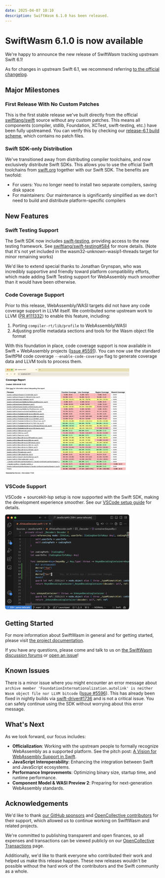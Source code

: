 ```yaml
---
date: 2025-04-07 10:10
description: SwiftWasm 6.1.0 has been released.
---
```


# SwiftWasm 6.1.0 is now available

We're happy to announce the new release of SwiftWasm tracking upstream Swift 6.1!

As for changes in upstream Swift 6.1, we recommend referring [to the official changelog](https://github.com/apple/swift/blob/release/6.1/CHANGELOG.md).

## Major Milestones

### First Release With No Custom Patches

This is the first stable release we've built directly from the official [swiftlang/swift](https://github.com/swiftlang/swift) source without any custom patches. This means all components (compiler, stdlib, Foundation, XCTest, swift-testing, etc.) have been fully upstreamed. You can verify this by checking our [release-6.1 build scheme](https://github.com/swiftwasm/swiftwasm-build/tree/main/schemes/release-6.1), which contains no patch files.

### Swift SDK-only Distribution

We've transitioned away from distributing compiler toolchains, and now exclusively distribute Swift SDKs. This allows you to use the official Swift toolchains from [swift.org](https://swift.org) together with our Swift SDK. The benefits are twofold:

- For users: You no longer need to install two separate compilers, saving disk space
- For maintainers: Our maintenance is significantly simplified as we don't need to build and distribute platform-specific compilers

## New Features

### Swift Testing Support

The Swift SDK now includes [swift-testing](https://github.com/swiftwasm/swift/issues/5587), providing access to the new testing framework. See [swiftlang/swift-testing#584](https://github.com/swiftlang/swift-testing/pull/584) for more details.
(Note that it's not yet included in the wasm32-unknown-wasip1-threads target for minor remaining works)

We'd like to extend special thanks to Jonathan Grynspan, who was incredibly supportive and friendly toward platform compatibility efforts, which made adding Swift Testing support for WebAssembly much smoother than it would have been otherwise.

### Code Coverage Support

Prior to this release, WebAssembly/WASI targets did not have any code coverage support in LLVM itself. We contributed some upstream work to LLVM ([PR #111332](https://github.com/llvm/llvm-project/pull/111332)) to enable this feature, including:

1. Porting `compiler-rt/lib/profile` to WebAssembly/WASI
2. Adjusting profile metadata sections and tools for the Wasm object file format

With this foundation in place, code coverage support is now available in Swift + WebAssembly projects ([Issue #5591](https://github.com/swiftwasm/swift/issues/5591)). You can now use the standard SwiftPM code coverage `--enable-code-coverage` flag to generate coverage data and LLVM tools to process them.

<img src="/images/6.1-release-coverage-support.png" alt="HTML report of JavaScriptKit test coverage" width="80%" />

### VSCode Support

VSCode + sourcekit-lsp setup is now supported with the Swift SDK, making the development experience smoother. See our [VSCode setup guide](https://book.swiftwasm.org/getting-started/vscode.html) for details.

<img src="/images/6.1-vscode-editing.png" alt="Editing Swift file with VSCode" width="80%" />

## Getting Started

For more information about SwiftWasm in general and for getting started, please visit [the project documentation](https://book.swiftwasm.org/).

If you have any questions, please come and talk to us on [the SwiftWasm discussion forums](https://github.com/swiftwasm/swift/discussions)
or [open an issue](https://github.com/swiftwasm/swift/issues/new)!

## Known Issues

There is a minor issue where you might encounter an error message about `archive member 'FoundationInternationalization.autolink' is neither Wasm object file nor LLVM bitcode` ([Issue #5596](https://github.com/swiftwasm/swift/issues/5596)). This has already been fixed in nightly builds via [swift-driver#1736](https://github.com/swiftlang/swift-driver/pull/1736) and is not a critical issue. You can safely continue using the SDK without worrying about this error message.

## What's Next

As we look forward, our focus includes:

- **Officialization**: Working with the upstream people to formally recognize WebAssembly as a supported platform. See the pitch post: [A Vision for WebAssembly Support in Swift](https://forums.swift.org/t/pitch-a-vision-for-webassembly-support-in-swift/79060).
- **JavaScript Interoperability**: Enhancing the integration between Swift and JavaScript ecosystems.
- **Performance Improvements**: Optimizing binary size, startup time, and runtime performance.
- **Component Model & WASI Preview 2**: Preparing for next-generation WebAssembly standards.

## Acknowledgements

We'd like to thank [our GitHub sponsors](https://github.com/sponsors/swiftwasm) and [OpenCollective
contributors](https://opencollective.com/swiftwasm) for their support, which allowed us to continue working on SwiftWasm
and related projects.

We're committed to publishing transparent and open finances, so all expenses and transactions can be
viewed publicly on our [OpenCollective Transactions](https://opencollective.com/swiftwasm/transactions) page.

Additionally, we'd like to thank everyone who contributed their work and helped us make this release
happen. These new releases wouldn't be possible without the hard work of the contributors and the Swift community as a whole. 
